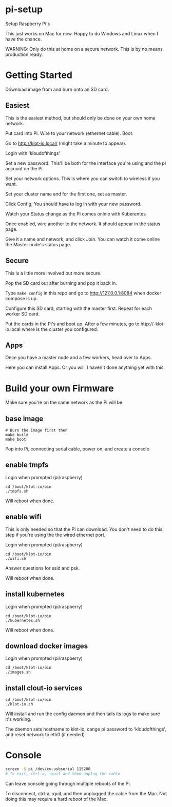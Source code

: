 # pi-setup
Setup Raspberry Pi's

This just works on Mac for now.  Happy to do Windows and Linux when I have the chance.

WARNING:  Only do this at home on a secure network.  This is by no means production ready. 

# Getting Started

Download image from <URL> and burn onto an SD card.

## Easiest

This is the easiest method, but should only be done on your own home network.

Put card into Pi.  Wire to your network (ethernet cable). Boot.

Go to http://klot-io.local/ (might take a minute to appear). 

Login with 'kloudofthings'

Set a new password. This'll be both for the interface you're using and the pi account on the Pi.

Set your network options.  This is where you can switch to wireless if you want. 

Set your cluster name and for the first one, set as master. 

Click Config.  You should have to log in with your new password. 

Watch your Status change as the Pi comes onlnie with Kuberentes

Once enabled, wire another to the network.  It should appear in the status page. 

Give it a name and network, and click Join.  You can watch it come online the Master node's status page.

## Secure

This is a little more involved but more secure. 

Pop the SD card out after burning and pop it back in.

Type `make config` in this repo and go to http://127.0.0.1:8084 when docker compose is up.

Configure this SD card, starting with the master first.  Repeat for each worker SD card.

Put the cards in the Pi's and boot up.  After a few minutes, go to http://<cluster>-klot-io.local where <cluster> is the cluster you configured.

## Apps

Once you have a master node and a few workers, head over to Apps.

Here you can install Apps.  Or you will.  I haven't done anything yet with this.

# Build your own Firmware

Make sure you're on the same network as the Pi will be.

## base image

```
# Burn the image first then
make build
make boot
```

Pop into Pi, connecting serial cable, power on, and create a console

## enable tmpfs

Login when prompted (pi/raspberry)

```
cd /boot/klot-io/bin
./tmpfs.sh
```

Will reboot when done.

## enable wifi

This is only needed so that the Pi can download.  You don't need to do this step if you're using the the wired ethernet port.

Login when prompted (pi/raspberry)

```
cd /boot/klot-io/bin
./wifi.sh
```

Answer questions for ssid and psk. 

Will reboot when done.

## install kubernetes

Login when prompted (pi/raspberry)

```
cd /boot/klot-io/bin
./kubernetes.sh
```

Will reboot when done.

## download docker images

Login when prompted (pi/raspberry)

```
cd /boot/klot-io/bin
./images.sh
```

## install clout-io services

```
cd /boot/klot-io/bin
./klot-io.sh
```

Will install and run the config daemon and then tails its logs to make sure it's working.

The daemon sets hostname to klot-io, cange pi password to 'kloudofthings', and reset network to eth0 (if needed)

# Console

```bash
screen -S pi /dev/cu.usbserial 115200
# To exit, ctrl-a, :quit and then unplug the cable
```

Can leave console going through multiple reboots of the Pi.

To disconnect, ctrl-a, :quit, and then unplugged the cable from the Mac.  Not doing this may require a hard reboot of the Mac.
